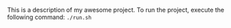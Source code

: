 This is a description of my awesome project.
To run the project, execute the following command: `./run.sh`
